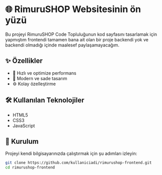 # 🌐 RimuruSHOP Websitesinin ön yüzü

Bu projeyi RimuruSHOP Code Topluluğunun kod sayfasını tasarlamak için yapmıştım frontendi tamamen bana ait olan bir proje backendi yok ve backendi olmadığı içinde maalesef paylaşamayacağım.

## ✨ Özellikler

- 🚀 Hızlı ve optimize performans
- 🎨 Modern ve sade tasarım
- ⚙️ Kolay özelleştirme

## 🛠️ Kullanılan Teknolojiler

- HTML5
- CSS3
- JavaScript

## 🔧 Kurulum

Projeyi kendi bilgisayarınızda çalıştırmak için şu adımları izleyin:

```bash
git clone https://github.com/kullaniciadi/rimurushop-frontend.git
cd rimurushop-frontend
